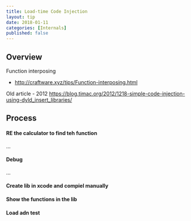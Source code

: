 ```yaml
---
title: Load-time Code Injection
layout: tip
date: 2018-01-11
categories: [Internals]
published: false
---
```


## Overview

Function interposing
* http://craftware.xyz/tips/Function-interposing.html

Old article - 2012
https://blog.timac.org/2012/1218-simple-code-injection-using-dyld_insert_libraries/

## Process

#### RE the calculator to find teh function
...


#### Debug
...


#### Create lib in xcode and compiel manually

#### Show the functions in the lib

#### Load adn test

